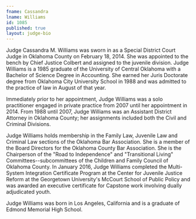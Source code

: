 ```yaml
---
fname: Cassandra
lname: Williams
id: 1085
published: true
layout: judge-bio
---
```

Judge Cassandra M. Williams was sworn in as a Special District Court
Judge in Oklahoma County on February 18, 2014. She was appointed to the
bench by Chief Justice Colbert and assigned to the juvenile division.
Judge Williams is a 1985 graduate of the University of Central Oklahoma
with a Bachelor of Science Degree in Accounting. She earned her Juris
Doctorate degree from Oklahoma City University School in 1988 and was
admitted to the practice of law in August of that year.

Immediately prior to her appointment, Judge Williams was a solo
practitioner engaged in private practice from 2007 until her appointment
in 2014. From 1988 until 2007, Judge Williams was an Assistant District
Attorney in Oklahoma County; her assignments included both the Civil and
Criminal Divisions.

Judge Williams holds membership in the Family Law, Juvenile Law and
Criminal Law sections of the Oklahoma Bar Association. She is a member
of the Board Directors for the Oklahoma County Bar Association. She is
the Chairperson of the "Road to Independence" and "Transitional Living"
Committees--subcommittees of the Children and Family Council of Oklahoma
County. In January 2016, Judge Williams completed the Multi-System
Integration Certificate Program at the Center for Juvenile Justice
Reform at the Georgetown University's McCourt School of Public Policy
and was awarded an executive certificate for Capstone work involving
dually adjudicated youth.

Judge Williams was born in Los Angeles, California and is a graduate of
Edmond Memorial High School.
